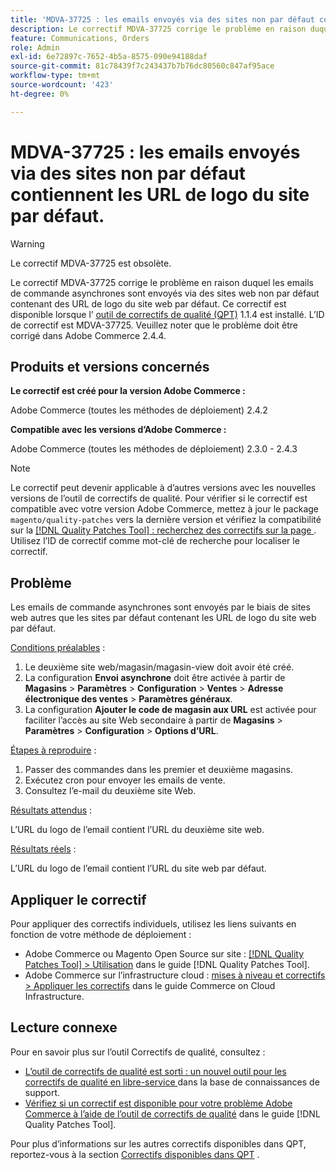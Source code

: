 ```yaml
---
title: 'MDVA-37725 : les emails envoyés via des sites non par défaut contiennent les URL de logo du site par défaut.'
description: Le correctif MDVA-37725 corrige le problème en raison duquel les emails de commande asynchrones sont envoyés via des sites web non par défaut contenant des URL de logo du site web par défaut.
feature: Communications, Orders
role: Admin
exl-id: 6e72897c-7652-4b5a-8575-090e94188daf
source-git-commit: 81c78439f7c243437b7b76dc80560c847af95ace
workflow-type: tm+mt
source-wordcount: '423'
ht-degree: 0%

---
```


# MDVA-37725 : les emails envoyés via des sites non par défaut contiennent les URL de logo du site par défaut.

>[!WARNING]
>
> Le correctif MDVA-37725 est obsolète.

Le correctif MDVA-37725 corrige le problème en raison duquel les emails de commande asynchrones sont envoyés via des sites web non par défaut contenant des URL de logo du site web par défaut. Ce correctif est disponible lorsque l’ [outil de correctifs de qualité (QPT)](https://experienceleague.adobe.com/en/docs/commerce-knowledge-base/kb/announcements/commerce-announcements/magento-quality-patches-released-new-tool-to-self-serve-quality-patches) 1.1.4 est installé. L’ID de correctif est MDVA-37725. Veuillez noter que le problème doit être corrigé dans Adobe Commerce 2.4.4.

## Produits et versions concernés

**Le correctif est créé pour la version Adobe Commerce :**

Adobe Commerce (toutes les méthodes de déploiement) 2.4.2

**Compatible avec les versions d’Adobe Commerce :**

Adobe Commerce (toutes les méthodes de déploiement) 2.3.0 - 2.4.3

>[!NOTE]
>
>Le correctif peut devenir applicable à d’autres versions avec les nouvelles versions de l’outil de correctifs de qualité. Pour vérifier si le correctif est compatible avec votre version Adobe Commerce, mettez à jour le package `magento/quality-patches` vers la dernière version et vérifiez la compatibilité sur la [[!DNL Quality Patches Tool] : recherchez des correctifs sur la page ](https://experienceleague.adobe.com/en/docs/commerce-knowledge-base/kb/announcements/commerce-announcements/magento-quality-patches-released-new-tool-to-self-serve-quality-patches). Utilisez l’ID de correctif comme mot-clé de recherche pour localiser le correctif.

## Problème

Les emails de commande asynchrones sont envoyés par le biais de sites web autres que les sites par défaut contenant les URL de logo du site web par défaut.

<u>Conditions préalables</u> :

1. Le deuxième site web/magasin/magasin-view doit avoir été créé.
1. La configuration **Envoi asynchrone** doit être activée à partir de **Magasins** > **Paramètres** > **Configuration** > **Ventes** > **Adresse électronique des ventes** > **Paramètres généraux**.
1. La configuration **Ajouter le code de magasin aux URL** est activée pour faciliter l’accès au site Web secondaire à partir de **Magasins** > **Paramètres** > **Configuration** > **Options d’URL**.

<u>Étapes à reproduire</u> :

1. Passer des commandes dans les premier et deuxième magasins.
1. Exécutez cron pour envoyer les emails de vente.
1. Consultez l’e-mail du deuxième site Web.

<u>Résultats attendus</u> :

L’URL du logo de l’email contient l’URL du deuxième site web.

<u>Résultats réels</u> :

L’URL du logo de l’email contient l’URL du site web par défaut.

## Appliquer le correctif

Pour appliquer des correctifs individuels, utilisez les liens suivants en fonction de votre méthode de déploiement :

* Adobe Commerce ou Magento Open Source sur site : [[!DNL Quality Patches Tool] > Utilisation](/help/tools/quality-patches-tool/usage.md) dans le guide [!DNL Quality Patches Tool].
* Adobe Commerce sur l’infrastructure cloud : [mises à niveau et correctifs > Appliquer les correctifs](https://experienceleague.adobe.com/docs/commerce-cloud-service/user-guide/develop/upgrade/apply-patches.html) dans le guide Commerce on Cloud Infrastructure.

## Lecture connexe

Pour en savoir plus sur l’outil Correctifs de qualité, consultez :

* [ L’outil de correctifs de qualité est sorti : un nouvel outil pour les correctifs de qualité en libre-service ](https://experienceleague.adobe.com/en/docs/commerce-knowledge-base/kb/announcements/commerce-announcements/magento-quality-patches-released-new-tool-to-self-serve-quality-patches) dans la base de connaissances de support.
* [Vérifiez si un correctif est disponible pour votre problème Adobe Commerce à l’aide de l’outil de correctifs de qualité](/help/tools/quality-patches-tool/patches-available-in-qpt/check-patch-for-magento-issue-with-magento-quality-patches.md) dans le guide [!DNL Quality Patches Tool].

Pour plus d’informations sur les autres correctifs disponibles dans QPT, reportez-vous à la section [Correctifs disponibles dans QPT](https://experienceleague.adobe.com/tools/commerce-quality-patches/index.html) .
